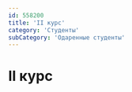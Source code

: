 ```yaml
---
id: 558200
title: 'II курс'
category: 'Студенты'
subCategory: 'Одаренные студенты'
---
```


# II курс
